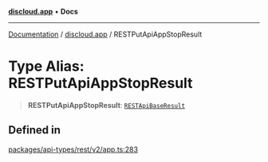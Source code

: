 [**discloud.app**](../README.md) • **Docs**

***

[Documentation](../../packages.md) / [discloud.app](../README.md) / RESTPutApiAppStopResult

# Type Alias: RESTPutApiAppStopResult

> **RESTPutApiAppStopResult**: [`RESTApiBaseResult`](../interfaces/RESTApiBaseResult.md)

## Defined in

[packages/api-types/rest/v2/app.ts:283](https://github.com/discloud/discloud.app/blob/e957c12968777c01a56e127121040f7eaaf9b803/packages/api-types/rest/v2/app.ts#L283)
